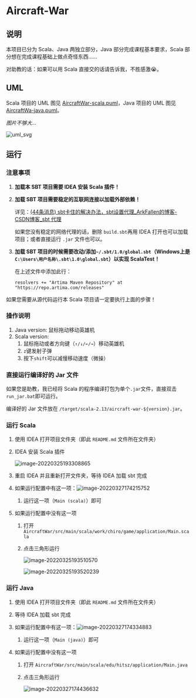 # Aircraft-War

## 说明

本项目已分为 Scala、Java 两独立部分，Java 部分完成课程基本要求，Scala 部分想在完成课程基础上做点奇怪东西……

对助教的话：如果可以用 Scala 直接交的话请告诉我，不胜感激😭。

## UML

Scala 项目的 UML 图见 [AircraftWar-scala.puml](uml/AircraftWar-scala.puml)，Java 项目的 UML 图见 [AircraftWa-java.puml](uml/AircraftWar-java.puml)。

*图片不够大...*

![uml_svg](README.assets/AircraftWar-java-0.0.2.svg)

## 运行

### 注意事项

1. **加载本 SBT 项目需要 IDEA 安装 Scala 插件！**

2. **加载 SBT 项目需要稳定的互联网连接以加载外部依赖！**

   详见：[(44条消息) sbt卡住的解决办法，sbt设置代理_ArkFallen的博客-CSDN博客_sbt 代理](https://blog.csdn.net/baidu_33340703/article/details/105548180)

   如果您没有稳定的网络代理的话，删除 `build.sbt`再用 IDEA 打开也可以加载项目；或者直接运行 `.jar` 文件也可以。

3. **加载 SBT 项目的时候需要改动/添加`~/.sbt/1.0/global.sbt`（Windows上是`C:\Users\用户名称\.sbt\1.0\global.sbt`）以实现 ScalaTest！**

   在上述文件中添加此行：

   ```
   resolvers += "Artima Maven Repository" at "https://repo.artima.com/releases"
   ```

如果您需要从源代码运行本 Scala 项目请一定要执行上面的步骤！

### 操作说明

1. Java version: 鼠标拖动移动英雄机
2. Scala version:
   1. 鼠标拖动或者方向键（`↑/↓/←/→`）移动英雄机
   2. `z`键发射子弹
   3. 按下`shift`可以减慢移动速度（微操）

### 直接运行编译好的 Jar 文件

如果您是助教，我已经将 Scala 的程序编译打包为单个`.jar`文件，直接双击 `run_jar.bat`即可运行。

编译好的 Jar 文件放在 `/target/scala-2.13/aircraft-war-${version}.jar`。

### 运行 Scala

1. 使用 IDEA 打开项目文件夹（即此 `README.md` 文件所在文件夹）

2. IDEA 安装 Scala 插件

   ![image-20220325193308865](README.assets/image-20220325193308865.png)

3. 重启 IDEA 并且重新打开文件夹，等待 IDEA 加载 sbt 完成

4. 如果运行配置中有这一项：![image-20220327174215752](README.assets/image-20220327174215752.png)

   1. 运行这一项（`Main (scala)`）即可

5. 如果运行配置中没有这一项

   1. 打开 `AircraftWar/src/main/scala/work/chiro/game/application/Main.scala`

   2. 点击三角形运行

      ![image-20220325193510570](README.assets/image-20220325193510570.png)

      ![image-20220325193520239](README.assets/image-20220325193520239.png)

### 运行 Java

1. 使用 IDEA 打开项目文件夹（即此 `README.md` 文件所在文件夹）

2. 等待 IDEA 加载 sbt 完成

3. 如果运行配置中有这一项：![image-20220327174334883](README.assets/image-20220327174334883.png)

   1. 运行这一项（`Main (java)`）即可

4. 如果运行配置中没有这一项

   1. 打开 `AircraftWar/src/main/scala/edu/hitsz/application/Main.java`

   2. 点击三角形运行

      ![image-20220327174436632](README.assets/image-20220327174436632.png)


